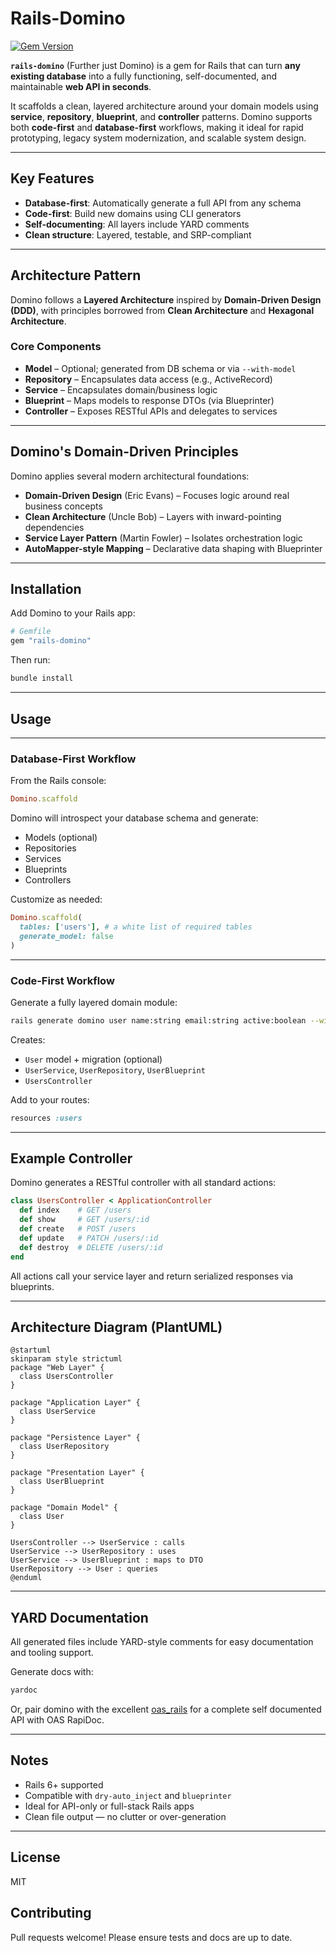 # Rails-Domino

[![Gem Version](https://badge.fury.io/rb/rails-domino.svg)](https://badge.fury.io/rb/rails-domino)

**`rails-domino`** (Further just Domino) is a gem for Rails that can turn **any existing database** into a fully functioning, self-documented, and maintainable **web API in seconds**.

It scaffolds a clean, layered architecture around your domain models using **service**, **repository**, **blueprint**, and **controller** patterns. Domino supports both **code-first** and **database-first** workflows, making it ideal for rapid prototyping, legacy system modernization, and scalable system design.

---

## Key Features

- **Database-first**: Automatically generate a full API from any schema
- **Code-first**: Build new domains using CLI generators
- **Self-documenting**: All layers include YARD comments
- **Clean structure**: Layered, testable, and SRP-compliant

---

## Architecture Pattern

Domino follows a **Layered Architecture** inspired by **Domain-Driven Design (DDD)**, with principles borrowed from **Clean Architecture** and **Hexagonal Architecture**.

### Core Components

- **Model** – Optional; generated from DB schema or via `--with-model`
- **Repository** – Encapsulates data access (e.g., ActiveRecord)
- **Service** – Encapsulates domain/business logic
- **Blueprint** – Maps models to response DTOs (via Blueprinter)
- **Controller** – Exposes RESTful APIs and delegates to services

---

## Domino's Domain-Driven Principles

Domino applies several modern architectural foundations:

- **Domain-Driven Design** (Eric Evans) – Focuses logic around real business concepts
- **Clean Architecture** (Uncle Bob) – Layers with inward-pointing dependencies
- **Service Layer Pattern** (Martin Fowler) – Isolates orchestration logic
- **AutoMapper-style Mapping** – Declarative data shaping with Blueprinter

---

## Installation

Add Domino to your Rails app:

```ruby
# Gemfile
gem "rails-domino"
```

Then run:

```bash
bundle install
```

---

## Usage

---

### Database-First Workflow

From the Rails console:

```ruby
Domino.scaffold
```

Domino will introspect your database schema and generate:
- Models (optional)
- Repositories
- Services
- Blueprints
- Controllers

Customize as needed:

```ruby
Domino.scaffold(
  tables: ['users'], # a white list of required tables
  generate_model: false
)
```

---

### Code-First Workflow

Generate a fully layered domain module:

```bash
rails generate domino user name:string email:string active:boolean --with-model
```

Creates:
- `User` model + migration (optional)
- `UserService`, `UserRepository`, `UserBlueprint`
- `UsersController`

Add to your routes:

```ruby
resources :users
```

---

## Example Controller

Domino generates a RESTful controller with all standard actions:

```ruby
class UsersController < ApplicationController
  def index    # GET /users
  def show     # GET /users/:id
  def create   # POST /users
  def update   # PATCH /users/:id
  def destroy  # DELETE /users/:id
end
```

All actions call your service layer and return serialized responses via blueprints.

---

## Architecture Diagram (PlantUML)

```plantuml
@startuml
skinparam style strictuml
package "Web Layer" {
  class UsersController
}

package "Application Layer" {
  class UserService
}

package "Persistence Layer" {
  class UserRepository
}

package "Presentation Layer" {
  class UserBlueprint
}

package "Domain Model" {
  class User
}

UsersController --> UserService : calls
UserService --> UserRepository : uses
UserService --> UserBlueprint : maps to DTO
UserRepository --> User : queries
@enduml
```

---

## YARD Documentation

All generated files include YARD-style comments for easy documentation and tooling support.

Generate docs with:

```bash
yardoc
```

Or, pair domino with the excellent [oas_rails](https://github.com/a-chacon/oas_rails) for a complete self documented API with OAS RapiDoc.

---

## Notes

- Rails 6+ supported
- Compatible with `dry-auto_inject` and `blueprinter`
- Ideal for API-only or full-stack Rails apps
- Clean file output — no clutter or over-generation

---

## License

MIT

## Contributing

Pull requests welcome! Please ensure tests and docs are up to date.
